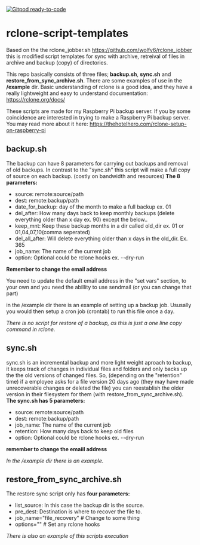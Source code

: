 [![Gitpod ready-to-code](https://img.shields.io/badge/Gitpod-ready--to--code-blue?logo=gitpod)](https://gitpod.io/#https://github.com/rune1979/rclone-script-templates)

# rclone-script-templates

Based on the the rclone_jobber.sh https://github.com/wolfv6/rclone_jobber this is 
modified script templates for sync with archive, retreival of files in archive
and backup (copy) of directories.

This repo basically consists of three files; **backup.sh**, **sync.sh** and **restore_from_sync_archive.sh**.
There are some examples of use in the **/example** dir.
Basic understanding of rclone is a good idea, and they have a really lightweight 
and easy to understand documentation: https://rclone.org/docs/

These scripts are made for my Raspberry Pi backup server. If you by some coincidence are interested
in trying to make a Raspberry Pi backup server. You may read more about it here: https://thehotelhero.com/rclone-setup-on-raspberry-pi 


## backup.sh
The backup can have 8 parameters for carrying out backups and removal of old backups. In contrast to 
the "sync.sh" this script will make a full copy of source on each backup. (costly on bandwidth and resources)
**The 8 parameters:**
* source: remote:source/path
* dest: remote:backup/path
* date_for_backup: day of the month to make a full backup ex. 01
* del_after: How many days back to keep monthly backups (delete everything older than x day ex. 90) except the below..
* keep_mnt: Keep these backup months in a dir called old_dir ex. 01 or 01,04,07,10(comma seperated)
* del_all_after: Will delete everything older than x days in the old_dir. Ex. 365
* job_name: The name of the current job
* option: Optional could be rclone hooks ex. --dry-run

**Remember to change the email address**

You need to update the default email address in the "set vars" section, to your own and you need the abillity to use sendmail (or you can change that part)

in the /example dir there is an example of setting up a backup job. Ususally you would then setup a cron job (crontab) to run this file once a day.

*There is no script for restore of a backup, as this is just a one line copy command in rclone.*

## sync.sh
sync.sh is an incremental backup and more light weight aproach to backup, it keeps track of changes in individual files and folders
and only backs up the the old versions of changed files. So, (depending on the "retention" time) if a employee
asks for a file version 20 days ago (they may have made unrecoverable changes or deleted the file) you can reestablish
the older version in their filesystem for them (with restore_from_sync_archive.sh).
**The sync.sh has 5 parameters:** 
* source: remote:source/path
* dest: remote:backup/path
* job_name: The name of the current job
* retention: How many days back to keep old files
* option: Optional could be rclone hooks ex. --dry-run

**remember to change the emaiil address**

*In the /example dir there is an example.*

## restore_from_sync_archive.sh
The restore sync script only has **four parameters:**
* list_source: In this case the backup dir is the source.
* pre_dest: Destination is where to recover the file to.
* job_name="file_recovery" # Change to some thing
* options="" # Set any rclone hooks 

*There is also an example of this scripts execution*